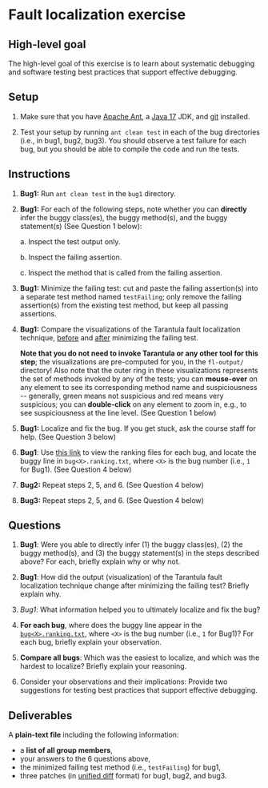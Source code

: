 # Fault localization exercise

## High-level goal
The high-level goal of this exercise is to learn about systematic debugging and
software testing best practices that support effective debugging.

## Setup

1. Make sure that you have
   [Apache Ant](http://ant.apache.org/),
   a [Java 17](https://www.oracle.com/java/technologies/downloads/) JDK, and
   [git](https://git-scm.com/) installed.

2. Test your setup by running `ant clean test` in each of the bug directories
(i.e., in bug1, bug2, bug3). You should observe a test failure for each bug, but
you should be able to compile the code and run the tests.


## Instructions
1. **Bug1:** Run `ant clean test` in the `bug1` directory.

2. **Bug1:** For each of the following steps, note whether you can **directly**
     infer the buggy class(es), the buggy method(s), and the buggy statement(s) 
     (See Question 1 below):

    a. Inspect the test output only.

    b. Inspect the failing assertion.
    
    c. Inspect the method that is called from the failing assertion.

3. **Bug1:** Minimize the failing test: cut and paste the failing
   assertion(s) into a separate test method named `testFailing`; only remove
   the failing assertion(s) from the existing test method, but keep all passing
   assertions.

4. **Bug1:** Compare the visualizations of the Tarantula fault localization
   technique, [before](fl_output/bug1.non-min.html) and
   [after](fl_output/bug1.min.html) minimizing the failing test.

    **Note that you do not need to invoke Tarantula or any other tool for this step**;
    the visualizations are pre-computed for you, in the `fl-output/` directory!
    Also note that the outer ring in
    these visualizations represents the set of methods invoked by any of the tests;
    you can **mouse-over** on any element to see its corresponding method name and
    suspiciousness -- generally, green means not suspicious and red means very
    suspicious; you can **double-click** on any element to zoom in, e.g., to see
    suspiciousness at the line level. (See Question 1 below)

5. **Bug1:** Localize and fix the bug. If you get stuck, ask the course staff
   for help. (See Question 3 below)

6. **Bug1**: Use [this link](fl_output)
   to view the ranking files for each bug, and locate the buggy line in
   `bug<X>.ranking.txt`, where `<X>` is the bug number (i.e., `1` for Bug1).
   (See Question 4 below)

7. **Bug2:** Repeat steps 2, 5, and 6. (See Question 4 below)

8. **Bug3:** Repeat steps 2, 5, and 6. (See Question 4 below)


## Questions

1. **Bug1**: Were you able to directly infer (1) the buggy class(es), (2) the buggy method(s), 
and (3) the buggy statement(s) in the steps described above? For each, briefly
explain why or why not. 

2. **Bug1**: How did the output (visualization) of the Tarantula fault localization 
technique change after minimizing the failing test? Briefly explain why.

3. *Bug1*: What information helped you to ultimately localize and fix the bug?

4. **For each bug**, where does the buggy line appear in the
[`bug<X>.ranking.txt`](fl_output), where `<X>` is the bug number (i.e., `1` for Bug1)?
For each bug, briefly explain your observation.

5. **Compare all bugs**: Which was the easiest to localize, and which was the hardest
to localize? Briefly explain your reasoning.

6. Consider your observations and their implications: Provide two suggestions for
testing best practices that support effective debugging.

## Deliverables
A **plain-text file** including the following information:

+ a **list of all group members**,
+ your answers to the 6 questions above,
+ the minimized failing test method (i.e., `testFailing`) for bug1,
+ three patches (in [unified diff](https://en.wikipedia.org/wiki/Diff#Unified_format) format) for bug1, bug2, and bug3.
